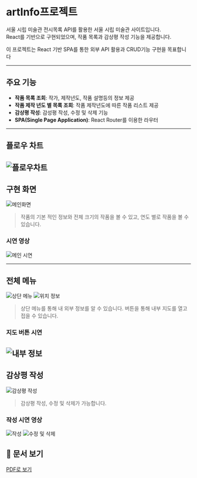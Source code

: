 # artInfo프로젝트
서울 시립 미술관 전시목록 API를 활용한 서울 시립 미술관 사이트입니다.<br>
React를 기반으로 구현되었으며, 작품 목록과 감상평 작성 기능을 제공합니다.

이 프로젝트는 React 기반 SPA를 통한 외부 API 활용과 CRUD기능 구현을 목표합니다

---

## 주요 기능
- **작품 목록 조회**: 작가, 제작년도, 작품 설명등의 정보 제공
- **작품 제작 년도 별 목록 조회**: 작품 제작년도에 따른 작품 리스트 제공
- **감상평 작성**: 감성평 작성, 수정 및 삭제 기능
- **SPA(Single Page Application)**: React Router를 이용한 라우터

---

## 플로우 차트
![플로우차트](images/20250515_161516.png)
---
## 구현 화면
![메인화면](images/main.png)

> 작품의 기본 적인 정보와 전체 크기의 작품을 볼 수 있고, 연도 별로 작품을 볼 수 있습니다.
### 시연 영상
![메인 시연](images/연도선택.gif)

---
## 전체 메뉴
![상단 메뉴](images/localhost_3000_inside.png)
![위치 정보](images/position.png)

> 상단 메뉴를 통해 내 외부 정보를 알 수 있습니다.
> 버튼을 통해 내부 지도를 열고 접을 수 있습니다.
### 지도 버튼 시연
![내부 정보](images/insideinfo.gif)
---
## 감상평 작성
![감상평 작성](images/reviewWrite.png)

> 감상평 작성, 수정 및 삭제가 가능합니다.

### 작성 시연 영상
![작성](images/reviewWrite.gif)
![수정 및 삭제](images/delete.gif)



## 📄 문서 보기
[PDF로 보기](https://github.com/jihyuk123979/front_reactProject/blob/main/ReactProject.pdf)
